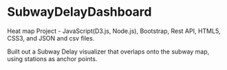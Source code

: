 # SubwayDelayDashboard

Heat map Project - JavaScript(D3.js, Node.js), Bootstrap, Rest API, HTML5, CSS3, and JSON and csv files.

Built out a Subway Delay visualizer that overlaps onto the subway map, using stations as anchor points. 


